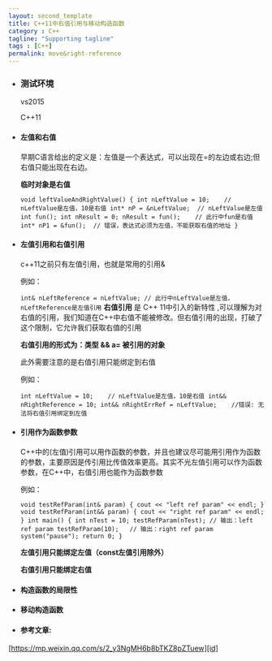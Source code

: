 ```yaml
---
layout: second_template
title: C++11中右值引用与移动构造函数
category : C++
tagline: "Supporting tagline"
tags : [C++]
permalink: move&right-reference
---
```


[id]: https://mp.weixin.qq.com/s/2_y3NgMH6b8bTKZ8pZTuew
* ### 测试环境 ###
	
	vs2015

	C++11	

* #### 左值和右值 ####
	早期C语言给出的定义是：左值是一个表达式，可以出现在=的左边或右边;但右值只能出现在右边。

	**临时对象是右值**

	`
	void leftValueAndRightValue()
	{
		int nLeftValue = 10;	// nLeftValue是左值，10是右值
		int* nP = &nLeftValue;	// nLeftValue是左值
		int fun();
		int nResult = 0;
		nResult = fun();	// 此行中fun是右值
		int* nP1 = &fun();  // 错误，表达式必须为左值，不能获取右值的地址
	}
	`
	

* #### 左值引用和右值引用 ####
	c++11之前只有左值引用，也就是常用的引用&

	例如：

	`
	int& nLeftReference = nLeftValue; // 此行中nLeftValue是左值，nLeftReference是左值引用
	`
	**右值引用** 是 C++ 11中引入的新特性 ,可以理解为对右值的引用，我们知道在C++中右值不能被修改。但右值引用的出现，打破了这个限制，它允许我们获取右值的引用

	**右值引用的形式为：类型 && a= 被引用的对象**

	此外需要注意的是右值引用只能绑定到右值

	例如：

	`
	int nLeftValue = 10;	// nLeftValue是左值，10是右值
	int&& nRightReference = 10;
	int&& nRightErrRef = nLeftValue;	//错误: 无法将右值引用绑定到左值
	`	

* #### 引用作为函数参数 ####
	C++中的(左值)引用可以用作函数的参数，并且也建议尽可能用引用作为函数的参数，主要原因是传引用比传值效率更高。其实不光左值引用可以作为函数参数，在C++中，右值引用也能作为函数参数

	例如：
	
	`
	void testRefParam(int& param)
	{
		cout << "left ref param" << endl;
	}
	void testRefParam(int&& param)
	{
		cout << "right ref param" << endl;
	}
	int main()
	{
		int nTest = 10;
		testRefParam(nTest); // 输出：left ref param
		testRefParam(10);	// 输出：right ref param
		system("pause");
    	return 0;
	}
	`
	
	**左值引用只能绑定左值（const左值引用除外）**

	**右值引用只能绑定右值**

* #### 构造函数的局限性 ####

* #### 移动构造函数 ####

* #### 参考文章: ####
[https://mp.weixin.qq.com/s/2_y3NgMH6b8bTKZ8pZTuew][id]